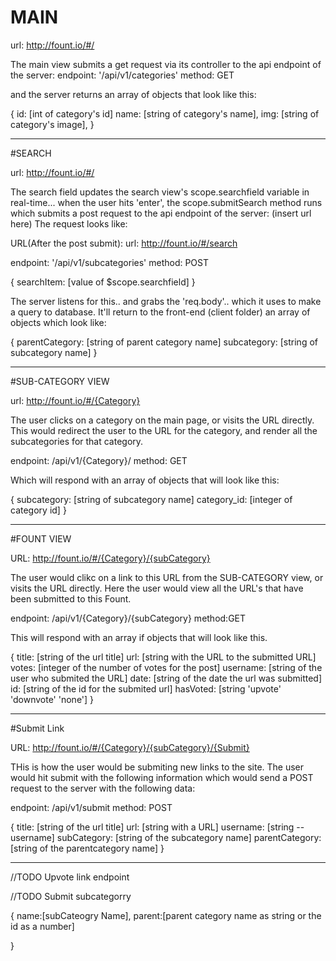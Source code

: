 # MAIN

url: http://fount.io/#/

The main view submits a get request via its controller
to the api endpoint of the server:
  endpoint: '/api/v1/categories'
  method: GET

and the server returns an array of objects that look like this:

{
  id: [int of category's id]
  name: [string of category's name],
  img: [string of category's image],
}
__________________________

#SEARCH


url: http://fount.io/#/

The search field updates the search view's scope.searchfield variable in real-time...
when the user hits 'enter', the scope.submitSearch method runs which
submits a post request to the api endpoint of the server:
    (insert url here)
The request looks like:

URL(After the post submit): url: http://fount.io/#/search

endpoint: '/api/v1/subcategories'
method: POST

{
  searchItem: [value of $scope.searchfield]
}

The server listens for this.. and grabs the 'req.body'.. which it uses to
make a query to database.
It'll return to the front-end (client folder) an array of objects which look like:

{
  parentCategory: [string of parent category name]
  subcategory: [string of subcategory name]
}

________________________________

#SUB-CATEGORY VIEW

url: http://fount.io/#/{Category}

The user clicks on a category on the main page, or visits the URL directly. This would redirect the user to the URL for the category, and render all the subcategories for that category.

endpoint: /api/v1/{Category}/
method: GET

Which will respond with an array of objects that will look like this:

{
  subcategory: [string of subcategory name]
  category_id: [integer of category id]
}

____________________________________

#FOUNT VIEW

URL: http://fount.io/#/{Category}/{subCategory}

The user would clikc on a link to this URL from the SUB-CATEGORY view, or visits the URL directly. Here the user would view all the URL's that have been submitted to this Fount.

endpoint: /api/v1/{Category}/{subCategory}
method:GET

This will respond with an array if objects that will look like this.

{
  title: [string of the url title]
  url: [string with the URL to the submitted URL]
  votes: [integer of the number of votes for the post]
  username: [string of the user who submited the URL]
  date: [string of the date the url was submitted]
  id: [string of the id for the submited url]
  hasVoted: [string 'upvote' 'downvote' 'none']
}

_________________________________________


#Submit Link

URL: http://fount.io/#/{Category}/{subCategory}/{Submit}

THis is how the user would be submiting new links to the site. The user would hit submit with the following information which would send a POST request to the server with the following data:

endpoint: /api/v1/submit
method: POST

{
    title: [string of the url title]
    url: [string with a URL]
    username: [string -- username]
    subCategory: [string of the subcategory name]
    parentCategory: [string of the parentcategory name]
}


____________________________________________

//TODO Upvote link endpoint


//TODO Submit subcategorry

{
  name:[subCateogry Name],
  parent:[parent category name as string or the id as a number]

}